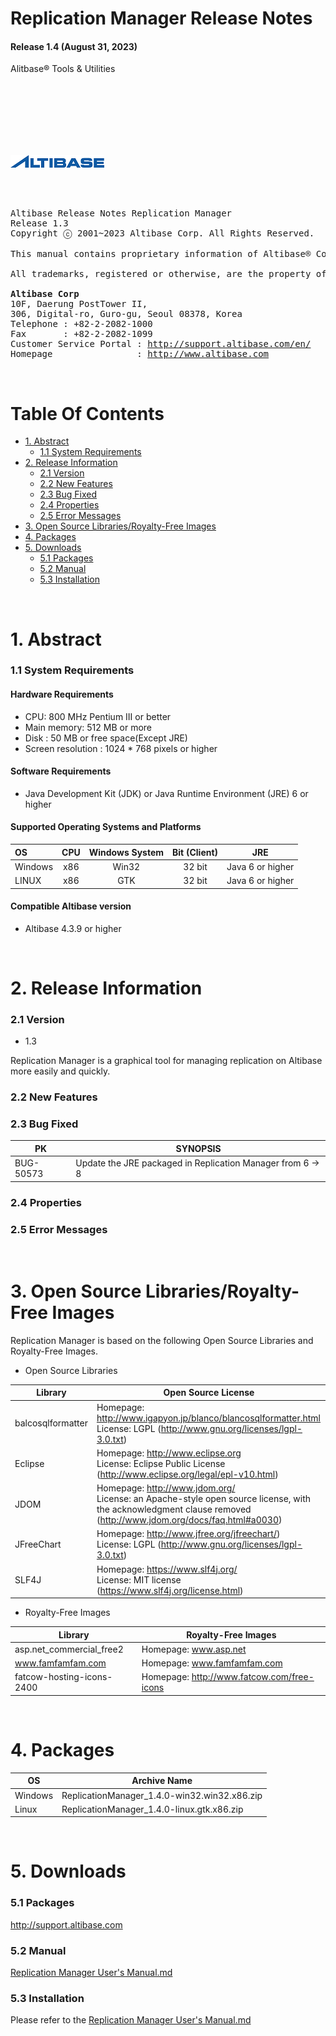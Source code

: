 Replication Manager Release Notes
===============================

#### Release 1.4 (August 31, 2023)

Alitbase® Tools & Utilities

<br><br><br><br><br><br>
<!-- PDF 변환을 위한 여백입니다. --> 







































<!-- PDF 변환을 위한 여백입니다. --> 

<div align="left">
    <img src="media/common/e5cfb3761673686d093a3b00c062fe7a.png">
</div>


<br><br><!-- PDF 변환을 위한 여백입니다. --> 





























<!-- PDF 변환을 위한 여백입니다. --> 

<pre>
Altibase Release Notes Replication Manager
Release 1.3
Copyright ⓒ 2001~2023 Altibase Corp. All Rights Reserved.<br>
This manual contains proprietary information of Altibase® Corporation; it is provided under a license agreement containing restrictions on use and disclosure and is also protected by copyright patent and other intellectual property law. Reverse engineering of the software is prohibited.<br>
All trademarks, registered or otherwise, are the property of their respective owners.<br>
<b>Altibase Corp</b>
10F, Daerung PostTower II,
306, Digital-ro, Guro-gu, Seoul 08378, Korea
Telephone : +82-2-2082-1000 
Fax       : +82-2-2082-1099
Customer Service Portal : <a href='http://support.altibase.com/en/'>http://support.altibase.com/en/</a>
Homepage                : <a href='http://www.altibase.com'>http://www.altibase.com</a></pre>

<br>

# Table Of Contents

- [1. Abstract](#1-abstract)
  - [1.1 System Requirements](#11-system-requirements)
- [2. Release Information](#2-release-information)
  - [2.1 Version](#21-version)
  - [2.2 New Features](#22-new-features)
  - [2.3 Bug Fixed](#23-bug-fixed)
  - [2.4 Properties](#24-properties)
  - [2.5 Error Messages](#25-error-messages)
- [3. Open Source Libraries/Royalty-Free Images](#3-open-source-librariesroyalty-free-images)
- [4. Packages](#4-packages)
- [5. Downloads](#5-downloads)
  - [5.1 Packages](#51-packages)
  - [5.2 Manual](#52-manual)
  - [5.3 Installation](#53-installation)



<br>

# 1. Abstract

### 1.1 System Requirements

#### Hardware Requirements

* CPU: 800 MHz Pentium III or better
* Main memory: 512 MB or more
* Disk : 50 MB or free space(Except JRE)
* Screen resolution : 1024 * 768 pixels or higher

#### Software Requirements

- Java Development Kit (JDK) or Java Runtime Environment (JRE) 6 or higher

#### Supported Operating Systems and Platforms

| OS      | CPU  | Windows System | Bit (Client) | JRE              |
| :------ | :----: | :-------------: | :------------: | :-----------: |
| Windows | x86  | Win32          | 32 bit       | Java 6 or higher |
| LINUX   | x86  | GTK            | 32 bit       | Java 6 or higher |

#### Compatible Altibase version

- Altibase 4.3.9 or higher

<br>

# 2. Release Information

### 2.1 Version

- 1.3

Replication Manager is a graphical tool for managing replication on Altibase more easily and quickly. 

### 2.2 New Features

### 2.3 Bug Fixed

| PK        | SYNOPSIS                                                   |
| --------- | ---------------------------------------------------------- |
| BUG-50573 | Update the JRE packaged in Replication Manager from 6 -> 8 |

### 2.4 Properties

### 2.5 Error Messages

<br>

# 3. Open Source Libraries/Royalty-Free Images

Replication Manager is based on the following Open Source Libraries and Royalty-Free Images. 

- Open Source Libraries

| Library           | Open Source License                                          |
| ----------------- | ------------------------------------------------------------ |
| balcosqlformatter | Homepage: http://www.igapyon.jp/blanco/blancosqlformatter.html<br />License: LGPL (http://www.gnu.org/licenses/lgpl-3.0.txt) |
| Eclipse           | Homepage: http://www.eclipse.org <br/>License: Eclipse Public License (http://www.eclipse.org/legal/epl-v10.html) |
| JDOM              | Homepage: http://www.jdom.org/<br/>License: an Apache-style open source license, with the acknowledgment clause removed (http://www.jdom.org/docs/faq.html#a0030) |
| JFreeChart        | Homepage: http://www.jfree.org/jfreechart/) <br/>License: LGPL (http://www.gnu.org/licenses/lgpl-3.0.txt) |
| SLF4J             | Homepage: https://www.slf4j.org/<br/>License: MIT license (https://www.slf4j.org/license.html) |

- Royalty-Free Images

| Library                   | Royalty-Free Images                        |
| ------------------------- | ------------------------------------------ |
| asp.net_commercial_free2  | Homepage: www.asp.net                      |
| www.famfamfam.com         | Homepage: www.famfamfam.com                |
| fatcow-hosting-icons-2400 | Homepage: http://www.fatcow.com/free-icons |

<br>

# 4. Packages

| OS      | Archive Name                                 |
| ------- | -------------------------------------------- |
| Windows | ReplicationManager_1.4.0-win32.win32.x86.zip |
| Linux   | ReplicationManager_1.4.0-linux.gtk.x86.zip   |

<br>

# 5. Downloads

### 5.1 Packages

<http://support.altibase.com>

### 5.2 Manual

[Replication Manager User's Manual.md](https://github.com/ALTIBASE/Documents/blob/master/Manuals/Tools/eng/Replication%20Manager%20User's%20Manual.md)

### 5.3 Installation

Please refer to the [Replication Manager User's Manual.md](https://github.com/ALTIBASE/Documents/blob/master/Manuals/Tools/eng/Replication%20Manager%20User's%20Manual.md)
